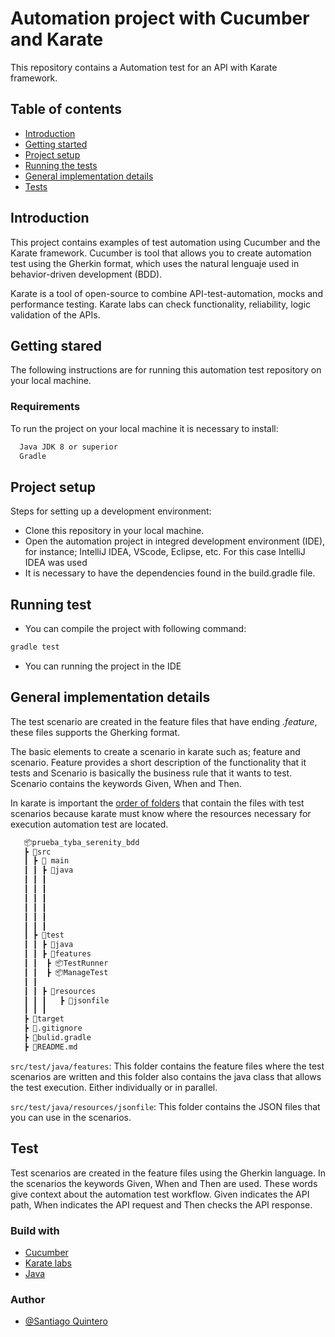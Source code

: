 # Automation project with Cucumber and Karate 

This repository contains a Automation test for an API with Karate framework.




## Table of contents
 - [Introduction](https://github.com/stiagoq/Karate_tyba/edit/main/README.md#introduction)
 - [Getting started](https://github.com/stiagoq/Karate_tyba/edit/main/README.md#getting-stared)
 - [Project setup](https://github.com/stiagoq/Karate_tyba/edit/main/README.md#project-setup)
 - [Running the tests](https://github.com/stiagoq/Karate_tyba/edit/main/README.md#running-test)
 - [General implementation details](https://github.com/stiagoq/Karate_tyba/edit/main/README.md#general-implementation-details)
 - [Tests](https://github.com/stiagoq/Karate_tyba/edit/main/README.md#test)

## Introduction 

This project contains examples of test automation using Cucumber and the Karate framework. Cucumber is tool that allows you to create automation test using the Gherkin format, which uses the natural lenguaje used  in behavior-driven development (BDD).

Karate is a tool of open-source to combine API-test-automation, mocks and performance testing. Karate labs can check functionality, reliability, logic validation of the APIs.




## Getting stared

The following instructions are for running this automation test repository on your local machine.

### Requirements 
To run the project on your local machine it is necessary to install:


```bash
  Java JDK 8 or superior 
  Gradle
```

## Project setup 
Steps for setting up a development environment:
- Clone this repository in your local machine.
- Open the automation project in integred development environment (IDE), for instance; IntelliJ IDEA, VScode, Eclipse, etc. For this case IntelliJ IDEA was used
- It is necessary to have the dependencies found in the build.gradle file.


## Running test
- You can compile the project with following command:

```bash
gradle test
```
- You can running the project in the IDE 


## General implementation details
The test scenario are created  in the feature files that have ending *.feature*, these files supports the Gherking format. 

The basic elements to create a scenario in karate such as; feature and scenario. Feature provides a short description of the functionality that it tests and Scenario is basically the business rule that it wants to test. Scenario contains the keywords Given, When and Then.  

In karate is important the [order of folders](https://github.com/karatelabs/karate#naming-conventions) that contain the files with test scenarios because karate must know where the resources necessary for execution automation test are located.
```bash
   📦prueba_tyba_serenity_bdd
   ┣ 📂src
   ┃ ┣ 📂 main
   ┃ ┃ ┣ 📂java
   ┃ ┃ ┃ 
   ┃ ┃ ┃   
   ┃ ┃ ┃    
   ┃ ┃ ┃         
   ┃ ┃ ┃        
   ┃ ┃ ┃       
   ┃ ┣ 📂test
   ┃ ┃ ┣ 📂java
   ┃ ┃ ┣ 📂features
   ┃ ┃  ┣ 📦TestRunner
   ┃ ┃  ┣ 📦ManageTest
   ┃ ┃     
   ┃ ┃ ┣ 📂resources
   ┃ ┃ ┃   ┣ 📂jsonfile
   ┃ ┃ ┃      
   ┣ 📂target
   ┣ 📜.gitignore
   ┣ 📜bulid.gradle
   ┣ 📜README.md
```


`src/test/java/features`: This folder contains the feature files where the test scenarios are written and this folder also contains the java class that allows the test execution. Either individually or in parallel.

`src/test/java/resources/jsonfile`: This folder contains the JSON files that you can use in the scenarios. 

## Test 
Test scenarios are created in the feature files using the Gherkin language. In the scenarios the keywords Given, When and Then are used. These words give context about the automation test workflow. Given indicates the API path, When indicates the API request and Then checks the API response.

### Build with
- [Cucumber](https://cucumber.io/)
- [Karate labs](https://www.karatelabs.io/)
- [Java](https://www.java.com/es/)

### Author 
- [@Santiago Quintero](https://github.com/stiagoq)
